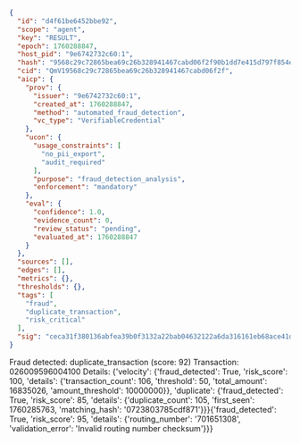 ```json
{
  "id": "d4f61be6452bbe92",
  "scope": "agent",
  "key": "RESULT",
  "epoch": 1760288847,
  "host_pid": "9e6742732c60:1",
  "hash": "9568c29c72865bea69c26b328941467cabd06f2f90b1dd7e415d797f854e15a6",
  "cid": "QmV19568c29c72865bea69c26b328941467cabd06f2f",
  "aicp": {
    "prov": {
      "issuer": "9e6742732c60:1",
      "created_at": 1760288847,
      "method": "automated_fraud_detection",
      "vc_type": "VerifiableCredential"
    },
    "ucon": {
      "usage_constraints": [
        "no_pii_export",
        "audit_required"
      ],
      "purpose": "fraud_detection_analysis",
      "enforcement": "mandatory"
    },
    "eval": {
      "confidence": 1.0,
      "evidence_count": 0,
      "review_status": "pending",
      "evaluated_at": 1760288847
    }
  },
  "sources": [],
  "edges": [],
  "metrics": {},
  "thresholds": {},
  "tags": [
    "fraud",
    "duplicate_transaction",
    "risk_critical"
  ],
  "sig": "ceca31f380136abfea39b0f3132a22bab04632122a6da316161eb68ace41d0b7"
}
```

Fraud detected: duplicate_transaction (score: 92)
Transaction: 026009596004100
Details: {'velocity': {'fraud_detected': True, 'risk_score': 100, 'details': {'transaction_count': 106, 'threshold': 50, 'total_amount': 16835026, 'amount_threshold': 10000000}}, 'duplicate': {'fraud_detected': True, 'risk_score': 85, 'details': {'duplicate_count': 105, 'first_seen': 1760285763, 'matching_hash': '0723803785cdf871'}}}{'fraud_detected': True, 'risk_score': 95, 'details': {'routing_number': '701651308', 'validation_error': 'Invalid routing number checksum'}}}